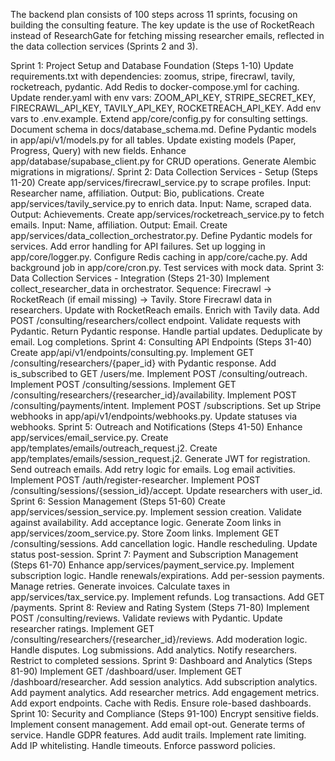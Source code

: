The backend plan consists of 100 steps across 11 sprints, focusing on building the consulting feature. The key update is the use of RocketReach instead of ResearchGate for fetching missing researcher emails, reflected in the data collection services (Sprints 2 and 3).

Sprint 1: Project Setup and Database Foundation (Steps 1-10)
Update requirements.txt with dependencies: zoomus, stripe, firecrawl, tavily, rocketreach, pydantic.
Add Redis to docker-compose.yml for caching.
Update render.yaml with env vars: ZOOM_API_KEY, STRIPE_SECRET_KEY, FIRECRAWL_API_KEY, TAVILY_API_KEY, ROCKETREACH_API_KEY.
Add env vars to .env.example.
Extend app/core/config.py for consulting settings.
Document schema in docs/database_schema.md.
Define Pydantic models in app/api/v1/models.py for all tables.
Update existing models (Paper, Progress, Query) with new fields.
Enhance app/database/supabase_client.py for CRUD operations.
Generate Alembic migrations in migrations/.
Sprint 2: Data Collection Services - Setup (Steps 11-20)
Create app/services/firecrawl_service.py to scrape profiles.
Input: Researcher name, affiliation.
Output: Bio, publications.
Create app/services/tavily_service.py to enrich data.
Input: Name, scraped data.
Output: Achievements.
Create app/services/rocketreach_service.py to fetch emails.
Input: Name, affiliation.
Output: Email.
Create app/services/data_collection_orchestrator.py.
Define Pydantic models for services.
Add error handling for API failures.
Set up logging in app/core/logger.py.
Configure Redis caching in app/core/cache.py.
Add background job in app/core/cron.py.
Test services with mock data.
Sprint 3: Data Collection Services - Integration (Steps 21-30)
Implement collect_researcher_data in orchestrator.
Sequence: Firecrawl → RocketReach (if email missing) → Tavily.
Store Firecrawl data in researchers.
Update with RocketReach emails.
Enrich with Tavily data.
Add POST /consulting/researchers/collect endpoint.
Validate requests with Pydantic.
Return Pydantic response.
Handle partial updates.
Deduplicate by email.
Log completions.
Sprint 4: Consulting API Endpoints (Steps 31-40)
Create app/api/v1/endpoints/consulting.py.
Implement GET /consulting/researchers/{paper_id} with Pydantic response.
Add is_subscribed to GET /users/me.
Implement POST /consulting/outreach.
Implement POST /consulting/sessions.
Implement GET /consulting/researchers/{researcher_id}/availability.
Implement POST /consulting/payments/intent.
Implement POST /subscriptions.
Set up Stripe webhooks in app/api/v1/endpoints/webhooks.py.
Update statuses via webhooks.
Sprint 5: Outreach and Notifications (Steps 41-50)
Enhance app/services/email_service.py.
Create app/templates/emails/outreach_request.j2.
Create app/templates/emails/session_request.j2.
Generate JWT for registration.
Send outreach emails.
Add retry logic for emails.
Log email activities.
Implement POST /auth/register-researcher.
Implement POST /consulting/sessions/{session_id}/accept.
Update researchers with user_id.
Sprint 6: Session Management (Steps 51-60)
Create app/services/session_service.py.
Implement session creation.
Validate against availability.
Add acceptance logic.
Generate Zoom links in app/services/zoom_service.py.
Store Zoom links.
Implement GET /consulting/sessions.
Add cancellation logic.
Handle rescheduling.
Update status post-session.
Sprint 7: Payment and Subscription Management (Steps 61-70)
Enhance app/services/payment_service.py.
Implement subscription logic.
Handle renewals/expirations.
Add per-session payments.
Manage retries.
Generate invoices.
Calculate taxes in app/services/tax_service.py.
Implement refunds.
Log transactions.
Add GET /payments.
Sprint 8: Review and Rating System (Steps 71-80)
Implement POST /consulting/reviews.
Validate reviews with Pydantic.
Update researcher ratings.
Implement GET /consulting/researchers/{researcher_id}/reviews.
Add moderation logic.
Handle disputes.
Log submissions.
Add analytics.
Notify researchers.
Restrict to completed sessions.
Sprint 9: Dashboard and Analytics (Steps 81-90)
Implement GET /dashboard/user.
Implement GET /dashboard/researcher.
Add session analytics.
Add subscription analytics.
Add payment analytics.
Add researcher metrics.
Add engagement metrics.
Add export endpoints.
Cache with Redis.
Ensure role-based dashboards.
Sprint 10: Security and Compliance (Steps 91-100)
Encrypt sensitive fields.
Implement consent management.
Add email opt-out.
Generate terms of service.
Handle GDPR features.
Add audit trails.
Implement rate limiting.
Add IP whitelisting.
Handle timeouts.
Enforce password policies.
